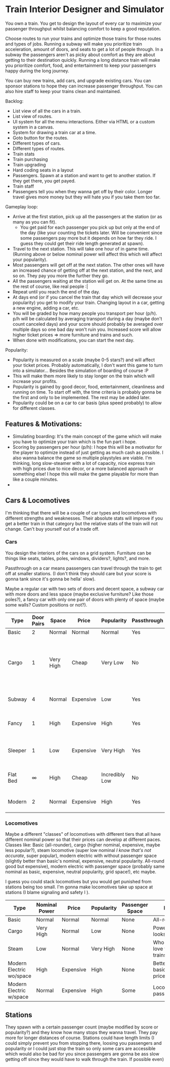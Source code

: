 # Train Interior Designer and Simulator

You own a train. You get to design the layout of every car to maximize your passenger throughput whilst balancing comfort to keep a good reputation.

Choose routes to run your trains and optimize those trains for those routes and types of jobs. Running a subway will make you prioritize train acceleration, amount of doors, and seats to get a lot of people through. In a subway the passengers aren't as picky about comfort as they are about getting to their destination quickly. Running a long distance train will make you prioritize comfort, food, and entertainment to keep your passengers happy during the long journey.

You can buy new trains, add cars, and upgrade existing cars. You can sponsor stations to hope they can increase passenger throughput. You can also hire staff to keep your trains clean and maintained.

Backlog:
 - List view of all the cars in a train.
 - List view of routes.
 - UI system for all the menu interactions. Either via HTML or a custom system in a canvas.
 - System for drawing a train car at a time.
 - Goto button for the routes.
 - Different types of cars.
 - Different types of routes.
 - Train stats
 - Train purchasing
 - Train upgrading
 - Hard coding seats in a layout
 - Passengers. Spawn at a station and want to get to another station. If they get there, you get payed.
 - Train staff
 - Passengers tell you when they wanna get off by their color. Longer travel gives more money but they will hate you if you take them too far.



Gameplay loop:
 - Arrive at the first station, pick up all the passengers at the station (or as many as you can fit).
   - You get paid for each passenger you pick up but only at the end of the day (like your counting the tickets later. Will be convenient since some passengers pay more but it depends on how far they ride. I guess they could get their ride length generated at spawn).
 - Travel to the next station. This will take one hour of in game time. (Running above or below nominal power will affect this which will affect your popularity).
 - Most passengers will get off at the next station. The other ones will have an increased chance of getting off at the next station, and the next, and so on. They pay you more the further they go.
- All the passengers waiting at the station will get on. At the same time as the rest of course, like real people :|
- Repeat until you reach the end of the day.
- At days end (or if you cancel the train that day which will decrease your popularity) you get to modify your train. Changing layout in a car, getting a new engine, adding a car, etc.
- You will be graded by how many people you transport per hour (p/h). p/h will be calculated by averaging transport during a day (maybe don't count canceled days) and your score should probably be averaged over multiple days so one bad day won't ruin you. Increased score will allow higher ticket prices => more furniture and trains and such.
- When done with modifications, you can start the next day.

Popularity:
 - Popularity is measured on a scale (maybe 0-5 stars?) and will affect your ticket prices. Probably automatically, I don't want this game to turn into a simulator... Besides the simulation of boarding of course :P
 - This will make them more likely to stay longer on the train which will increase your profits.
 - Popularity is gained by good decor, food, entertainment, cleanliness and running on time. To start off with, the time criteria is probably gonna be the first and only to be implemented. The rest may be added later.
 - Popularity could be on a car to car basis (plus speed probably) to allow for different classes.

## Features & Motivations:
 - Simulating boarding: It's the main concept of the game which will make you have to optimize your train which is the fun part i hope.
 - Scoring by passengers per hour (p/h): I hope this will be a motivator for the player to optimize instead of just getting as much cash as possible. I also wanna balance the game so multiple playstyles are viable. I'm thinking, long slow-steamer with a lot of capacity, nice express train with high prices due to nice decor, or a more balanced approach or something else! I hope this will make the game playable for more than like a couple minutes.
 - 

## Cars & Locomotives
I'm thinking that there will be a couple of car types and locomotives with different strengths and weaknesses. Their absolute stats will improve if you get a better train in that category but the relative stats of the train will not change. Can't buy yourself out of a trade off.

### Cars
You design the interiors of the cars on a grid system. Furniture can be things like seats, tables, poles, windows, dividers?, lights?, and more.

Passthrough on a car means passengers can travel through the train to get off at smaller stations. (I don't think they should care but your score is gonna tank since it's gonna be hella' slow).

Maybe a regular car with two sets of doors and decent space, a subway car with more doors and less space (maybe exclusive furniture? Like those poles?), a fancy car with only one pair of doors with plenty of space (maybe some walls? Custom positions or not?). 

| **Type** | **Door Pairs** | **Space** | **Price** | **Popularity** | **Passthrough** | **Note**                                                                          |
| -------- | -------------- | --------- | --------- | -------------- | --------------- | --------------------------------------------------------------------------------- |
| Basic    | 2              | Normal    | Normal    | Normal         | Yes             | All-rounder                                                                       |
| Cargo    | 1              | Very High | Cheap     | Very Low       | No              | Space over looks and convenience.<br>No passthrough is risky for smaller stations |
| Subway   | 4              | Normal    | Expensive | Low            | Yes             | More doors, but they also take space                                              |
| Fancy    | 1              | High      | Expensive | High           | Yes             | Space and the looks worth a pretty penny                                          |
| Sleeper  | 1              | Low       | Expensive | Very High      | Yes             | Passengers do love a nights (1 hour) sleep!                                       |
| Flat Bed | ∞              | High      | Cheap     | Incredibly Low | No              | Infinite doors! You can exit anywhere!                                            |
| Modern   | 2              | Normal    | Expensive | High           | Yes             | Better than basic but at a cost                                                   |
<!-- Protected row to prevent table shenanigans -->
  
### Locomotives 
Maybe a different "classes" of locomotives with different tiers that all have different nominal power so that their prices can develop at different paces. Classes like: Basic (all-rounder), cargo (higher nominal, expensive, maybe less popular?), steam locomotive (super low nominal *I know that's not accurate*, super popular), modern electric with without passenger space (slightly better than basic's nominal, expensive, neutral popularity. All-round good but expensive), modern electric with passenger space (probably same nominal as basic, expensive, neutral popularity, grid space!), etc maybe.

I guess you could stack locomotives but you would get punished from stations being too small. I'm gonna make locomotives take up space at stations (I blame signaling and safety I ).

| **Type**                 | **Nominal Power** | **Price** | **Popularity** | **Passenger Space** | **Note**                          |
| ------------------------ | ----------------- | --------- | -------------- | ------------------- | --------------------------------- |
| Basic                    | Normal            | Normal    | Normal         | None                | All-rounder                       |
| Cargo                    | Very High         | Normal    | Low            | None                | Power over looks                  |
| Steam                    | Low               | Normal    | Very High      | None                | Who doesn't love vintage trains?? |
| Modern Electric wo/space | High              | Expensive | High           | None                | Better than basic besides price   |
| Modern Electric w/space  | Normal            | Expensive | High           | Some                | Loco with passengers??            |
<!-- Protected row to prevent table shenanigans -->


## Stations
They spawn with a certain passenger count (maybe modified by score or popularity?) and they know how many stops they wanna travel. They pay more for longer distances of course. Stations could have length limits (I could simply prevent you from stopping there, loosing you passengers and popularity or I could just stop the train so only some cars are accessible which would also be bad for you since passengers are gonna be ass slow getting off since they would have to walk through the train. If possible even)